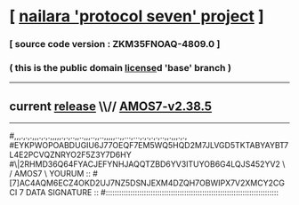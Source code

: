 
# [ [nailara 'protocol seven' project](http://nailara.network/) ]

### [ source code version : ZKM35FNOAQ-4809.0 ]

### ( this is the public domain [license](../license)d 'base' branch )
---
## current [release](https://github.com/nailara-technologies/protocol-7/releases) \\\\// [AMOS7-v2.38.5](https://github.com/nailara-technologies/protocol-7/releases/tag/AMOS7-v2.38.5)
---

#,,,.,.,.,,,.,.,.,,,,,.,.,..,,..,,,..,,..,,,,,..,,...,...,.,.,.,.,..,,.,,,.,.,
#EYKPWOPOABDUGIU6J77OEQF7EM5WQ5HQD2M7JLVGD5TKTABYAYBT7L4E2PCVQZNRYO2F5Z3Y7D6HY
#\\\|2RHMD36Q64FYACJEFYNHJAQQTZBD6YV3ITUYOB6G4LQJS452YV2 \ / AMOS7 \ YOURUM ::
#\[7]AC4AQM6ECZ4OKD2UJ7NZ5DSNJEXM4DZQH7OBWIPX7V2XMCY2CGCI 7  DATA SIGNATURE ::
#:::::::::::::::::::::::::::::::::::::::::::::::::::::::::::::::::::::::::::::
